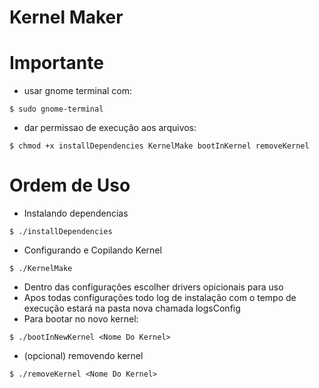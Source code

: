 <h1><a id="Kernel_Maker_0"></a>Kernel Maker</h1>
<h1><a id="Importante_2"></a>Importante</h1>
<ul>
<li>usar gnome terminal com:</li>
</ul>
<pre><code class="language-sh">$ sudo gnome-terminal
</code></pre>
<ul>
<li>dar permissao de execução aos arquivos:</li>
</ul>
<pre><code class="language-sh">$ chmod +x installDependencies KernelMake bootInKernel removeKernel
</code></pre>
<h1><a id="Ordem_de_Uso_12"></a>Ordem de Uso</h1>
<ul>
<li>Instalando dependencias</li>
</ul>
<pre><code class="language-sh">$ ./installDependencies
</code></pre>
<ul>
<li>Configurando e Copilando Kernel</li>
</ul>
<pre><code class="language-sh">$ ./KernelMake
</code></pre>
<ul>
<li>Dentro das configurações escolher drivers opicionais para uso</li>
<li>Apos todas configurações todo log de instalação com o tempo de execução estará na pasta nova chamada logsConfig</li>
<li>Para bootar no novo kernel:</li>
</ul>
<pre><code class="language-sh">$ ./bootInNewKernel &lt;Nome Do Kernel&gt;
</code></pre>
<ul>
<li>(opcional) removendo kernel</li>
</ul>
<pre><code class="language-sh">$ ./removeKernel &lt;Nome Do Kernel&gt;
</code></pre>
